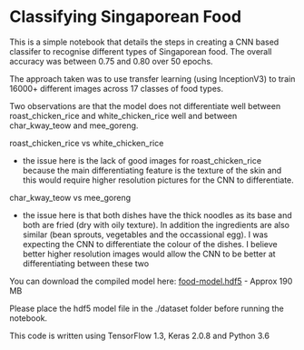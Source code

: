 # Classifying Singaporean Food

This is a simple notebook that details the steps in creating a CNN based classifer to recognise different types of Singaporean food. The overall accuracy was between 0.75 and 0.80 over 50 epochs.

The approach taken was to use transfer learning (using InceptionV3) to train 16000+ different images across 17 classes of food types.


Two observations are that the model does not differentiate well between roast\_chicken\_rice and white\_chicken\_rice well and between char\_kway\_teow and mee\_goreng.

roast\_chicken\_rice vs white\_chicken\_rice

- the issue here is the lack of good images for roast\_chicken\_rice because the main differentiating feature is the texture of the skin and this would require higher resolution pictures for the CNN to differentiate.

char\_kway\_teow vs mee\_goreng

- the issue here is that both dishes have the thick noodles as its base and both are fried (dry with oily texture). In addition the ingredients are also similar (bean sprouts, vegetables and the occassional egg). I was expecting the CNN to differentiate the colour of the dishes. I believe better higher resolution images would allow the CNN to be better at differentiating between these two

You can download the compiled model here: [food-model.hdf5](https://drive.google.com/open?id=1dSaL89lBhSuH2L5VwE0fZj9M5dD_OLyk) - Approx 190 MB

Please place the hdf5 model file in the ./dataset folder before running the notebook.

This code is written using TensorFlow 1.3, Keras 2.0.8 and Python 3.6